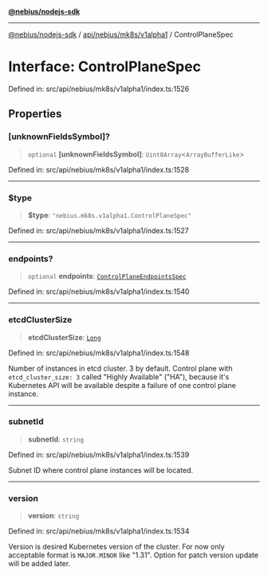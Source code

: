 [**@nebius/nodejs-sdk**](../../../../../README.md)

---

[@nebius/nodejs-sdk](../../../../../README.md) / [api/nebius/mk8s/v1alpha1](../README.md) / ControlPlaneSpec

# Interface: ControlPlaneSpec

Defined in: src/api/nebius/mk8s/v1alpha1/index.ts:1526

## Properties

### \[unknownFieldsSymbol\]?

> `optional` **\[unknownFieldsSymbol\]**: `Uint8Array`\<`ArrayBufferLike`\>

Defined in: src/api/nebius/mk8s/v1alpha1/index.ts:1528

---

### $type

> **$type**: `"nebius.mk8s.v1alpha1.ControlPlaneSpec"`

Defined in: src/api/nebius/mk8s/v1alpha1/index.ts:1527

---

### endpoints?

> `optional` **endpoints**: [`ControlPlaneEndpointsSpec`](ControlPlaneEndpointsSpec.md)

Defined in: src/api/nebius/mk8s/v1alpha1/index.ts:1540

---

### etcdClusterSize

> **etcdClusterSize**: [`Long`](../../../../../runtime/protos/core/classes/Long.md)

Defined in: src/api/nebius/mk8s/v1alpha1/index.ts:1548

Number of instances in etcd cluster.
3 by default.
Control plane with `etcd_cluster_size: 3` called "Highly Available" ("HA"), because it's Kubernetes API
will be available despite a failure of one control plane instance.

---

### subnetId

> **subnetId**: `string`

Defined in: src/api/nebius/mk8s/v1alpha1/index.ts:1539

Subnet ID where control plane instances will be located.

---

### version

> **version**: `string`

Defined in: src/api/nebius/mk8s/v1alpha1/index.ts:1534

Version is desired Kubernetes version of the cluster. For now only acceptable format is
`MAJOR.MINOR` like "1.31". Option for patch version update will be added later.
